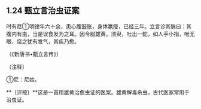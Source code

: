 ## 1.24 甄立言治虫证案

时有尼①明律年六十余，患心腹鼓胀，身体羸瘦，已经三年。立言诊其脉曰：其腹内有虫，当是误食发为之耳。因令服雄黄。须臾，吐出一蛇，如人手小指，唯无眼，烧之犹有发气，其疾乃愈。

（《新唐书•甄立言传》）

〔注释〕

①尼：尼姑。

**〔评按〕**这是一首用雄黄治愈虫证的医案。雄黄解毒杀虫，古代医家常用于治虫证。
